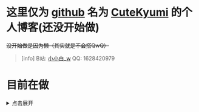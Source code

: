 <title>CuteKyumi's blog(maybe)</title>

# 这里仅为 [github](https://github.com/) 名为 [CuteKyumi](https://github.com/CuteKyumi/) 的个人博客(还没开始做)

~~没开始做是因为懒（其实就是不会搭QwQ）~~

>[info] B站: [小小白_w](https://space.bilibili.com/435387333)
> QQ: 1628420979

# 目前在做

<details>
<summary>点击展开</summary>
啥也没有，嘿嘿
  
</details>
